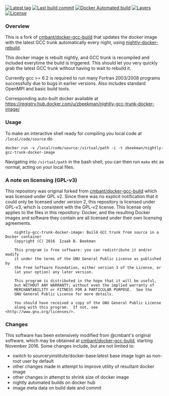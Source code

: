 [![Latest tag](https://images.microbadger.com/badges/version/zbeekman/nightly-gcc-trunk-docker-image.svg)](https://microbadger.com/images/zbeekman/nightly-gcc-trunk-docker-image) 
[![Last build commit](https://images.microbadger.com/badges/commit/zbeekman/nightly-gcc-trunk-docker-image.svg)](https://microbadger.com/images/zbeekman/nightly-gcc-trunk-docker-image) 
[![Docker Automated build](https://img.shields.io/docker/automated/zbeekman/nightly-gcc-trunk-docker-image.svg)](https://hub.docker.com/r/zbeekman/nightly-gcc-trunk-docker-image/builds/) 
[![Layers](https://images.microbadger.com/badges/image/zbeekman/nightly-gcc-trunk-docker-image.svg)](https://microbadger.com/images/zbeekman/nightly-gcc-trunk-docker-image) 
[![License](https://images.microbadger.com/badges/license/zbeekman/nightly-gcc-trunk-docker-image.svg)](https://microbadger.com/images/zbeekman/nightly-gcc-trunk-docker-image)

### Overview

This is a fork of [cmbant/docker-gcc-build] that updates the docker
image with the latest GCC trunk automatically every night, using
[nightly-docker-rebuild].

This docker image is rebuilt nightly, and GCC trunk is recompiled and
included everytime the build is triggered. This should let you very
quickly grab the latest GCC trunk without having to wait to rebuild
it.

Currently gcc >= 6.2 is required to run many Fortran 2003/2008
programs successfully due to bugs in earlier versions. Also includes
standard OpenMPI and basic build tools.

Corresponding auto-built docker available at
https://registry.hub.docker.com/u/zbeekman/nightly-gcc-trunk-docker-image/

### Usage

To make an interactive shell ready for compiling you local code at
`/local/code/source` do

```
docker run -v /local/code/source:/virtual/path -i -t zbeekman/nightly-gcc-trunk-docker-image
```

Navigating into `/virtual/path` in the bash shell, you can then run `make`
etc as normal, acting on your local files.

### A note on licensing (GPL-v3)

This repository was original forked from [cmbant/docker-gcc-build]
which was licensed under GPL v2. Since there was no explicit
notification that it could only be licensed under version 2, this
repository is licensed under GPL-v3, which is consistent with the
GPL-v2 license. This license only applies to the files in this
repository: Docker, and the resulting Docker images and software they
contain are all licensed under their own licensing agreements.

```
    nightly-gcc-trunk-docker-image: Build GCC trunk from source in a Docker container
    Copyright (C) 2016  Izaak B. Beekman

    This program is free software: you can redistribute it and/or modify
    it under the terms of the GNU General Public License as published by
    the Free Software Foundation, either version 3 of the License, or
    (at your option) any later version.

    This program is distributed in the hope that it will be useful,
    but WITHOUT ANY WARRANTY; without even the implied warranty of
    MERCHANTABILITY or FITNESS FOR A PARTICULAR PURPOSE.  See the
    GNU General Public License for more details.

    You should have received a copy of the GNU General Public License
    along with this program.  If not, see <http://www.gnu.org/licenses/>.

```

### Changes

This software has been extensively modified from @cmbant's original
software, which may be obtained at [cmbant/docker-gcc-build], starting
November 2016. Some changes include, but are not limited to:

 - switch to sourceryinstitute/docker-base:latest base image login as non-
   root user by default
 - other changes made in attempt to improve utility of resultant docker
   image
 - other changes in attempt to shrink size of docker image
 - nightly automated builds on docker hub
 - image meta data on build date and commit

[cmbant/docker-gcc-build]: https://github.com/cmbant/docker-gcc-build
[nightly-docker-rebuild]: https://github.com/zbeekman/nightly-docker-rebuild
